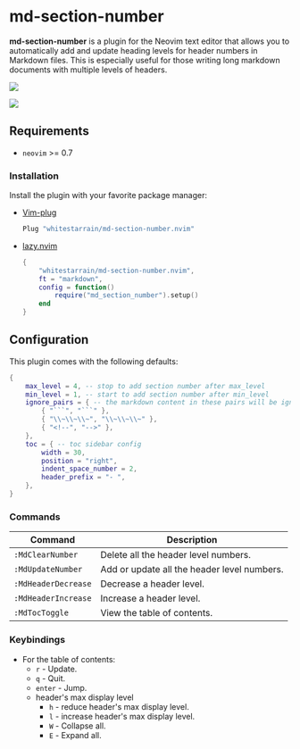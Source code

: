 # md-section-number

**md-section-number** is a plugin for the Neovim text editor that allows you to automatically add and update heading levels for header numbers in Markdown files. This is especially useful for those writing long markdown documents with multiple levels of headers.

![](./image/show.gif)

![](./image/toc.gif)

## Requirements

- `neovim` >= 0.7

### Installation

Install the plugin with your favorite package manager:

 - [Vim-plug](https://github.com/junegunn/vim-plug)

    ```lua
    Plug "whitestarrain/md-section-number.nvim"
    ```

 - [lazy.nvim](https://github.com/folke/lazy.nvim)

    ```lua
    {
        "whitestarrain/md-section-number.nvim",
        ft = "markdown",
        config = function()
            require("md_section_number").setup()
        end
    }
    ```

## Configuration

This plugin comes with the following defaults:

```lua
{
    max_level = 4, -- stop to add section number after max_level
    min_level = 1, -- start to add section number after min_level
    ignore_pairs = { -- the markdown content in these pairs will be ignored
        { "```", "```" },
        { "\\~\\~\\~", "\\~\\~\\~" },
        { "<!--", "-->" },
    },
    toc = { -- toc sidebar config
        width = 30,
        position = "right",
        indent_space_number = 2,
        header_prefix = "- ",
    },
}
```

### Commands

| Command          | Description                            |
| ---------------  | -------------------------------------- |
| `:MdClearNumber` | Delete all the header level numbers.        |
| `:MdUpdateNumber`| Add or update all the header level numbers. |
| `:MdHeaderDecrease`| Decrease a header level.                  |
| `:MdHeaderIncrease`| Increase a header level.                  |
| `:MdTocToggle`   | View the table of contents.                 |

### Keybindings

* For the table of contents:
    * `r` - Update.
    * `q` - Quit.
    * `enter` - Jump.
    * header's max display level
      * `h` - reduce header's max display level.
      * `l` - increase header's max display level.
      * `W` - Collapse all.
      * `E` - Expand all.

